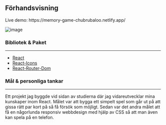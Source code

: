 

<h2>Förhandsvisning</h2>
Live demo: https://memory-game-chubrubaloo.netlify.app/

![image](https://user-images.githubusercontent.com/71407043/206729600-32829097-5a93-4f3f-82b2-991e8cc06750.png)


<h3>Bibliotek & Paket</h3>
<hr>
<ul>
<li> <a href='https://reactjs.org/' target="_blank">React</a></li>
  <li> <a href='https://react-icons.github.io/react-icons' target="_blank">React-Icons</a></li>
    <li> <a href='https://www.npmjs.com/package/react-router-dom' target="_blank">React-Router-Dom</a></li>
</ul>


<h3>Mål & personliga tankar</h3>
<hr>
Ett projekt jag byggde vid sidan av studierna där jag vidareutvecklar mina kunskaper inom React. Målet var att bygga ett simpelt spel som går ut på att gissa rätt par kort på så få försök som möjligt. Sedan var det andra målet att få en någorlunda responsiv webbdesign med hjälp av CSS så att man även kan spela på en telefon. 

